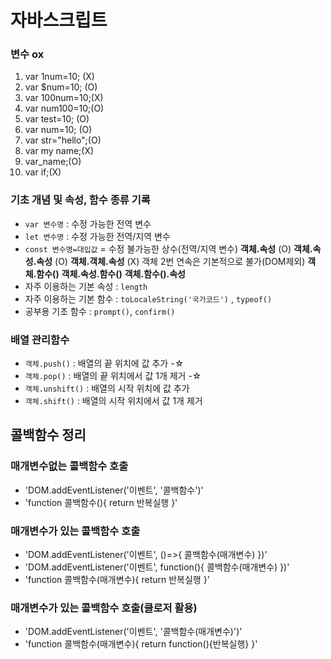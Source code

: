 # 자바스크립트
### 변수 ox
1. var 1num=10; (X)<!-- 숫자 -->
2. var $num=10; (O)
3. var 100num=10;(X)<!-- 숫자 -->
4. var num100=10;(O)
5. var test=10; (O)
6. var num=10; (O)
7. var str="hello";(O)
8. var my name;(X)<!-- 공백 -->
9. var_name;(O)
10. var if;(X)<!-- 키워드사용 -->
### 기초 개념 및 속성, 함수 종류 기록
* `var 변수명` : 수정 가능한 전역 변수
* `let 변수명` : 수정 가능한 전역/지역 변수
* `const 변수명=대입값` = 수정 불가능한 상수(전역/지역 변수)
**객체.속성** (O)
**객체.속성.속성** (O)
**객체.객체.속성** (X) 객체 2번 연속은 기본적으로 불가(DOM제외)
**객체.함수()**
**객체.속성.함수()**
**객체.함수().속성**
* 자주 이용하는 기본 속성 : `length`
* 자주 이용하는 기본 함수 : `toLocaleString('국가코드')` , `typeof()`
* 공부용 기초 함수 : `prompt()`, `confirm()`
### **배열** 관리함수
* `객체.push()` : 배열의 끝 위치에 값 추가 -☆
* `객체.pop()` : 배열의 끝 위치에서 값 1개 제거 -☆
* `객체.unshift()` : 배열의 시작 위치에 값 추가
* `객체.shift()` : 배열의 시작 위치에서 값 1개 제거
## 콜백함수 정리
### 매개변수없는 콜백함수 호출
* 'DOM.addEventListener('이벤트', '콜백함수')'
* 'function 콜백함수(){ return 반복실행 }'

### 매개변수가 있는 콜백함수 호출
* 'DOM.addEventListener('이벤트', ()=>{ 콜백함수(매개변수) })'
* 'DOM.addEventListener('이벤트', function(){ 콜백함수(매개변수) })'
* 'function 콜백함수(매개변수){ return 반복실행 }'

### 매개변수가 있는 콜백함수 호출(클로저 활용)
* 'DOM.addEventListener('이벤트', '콜백함수(매개변수)')'
* 'function 콜백함수(매개변수){ return function(){반복실행} }'
